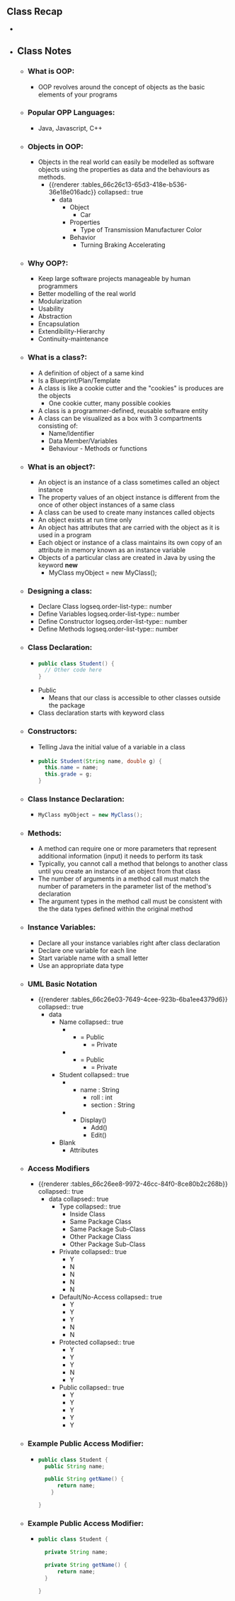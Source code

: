 ## Class Recap
-
- ## Class Notes
	- ### What is OOP:
		- OOP revolves around the concept of objects as the basic elements of your programs
	- ### Popular OPP Languages:
		- Java, Javascript, C++
	- ### Objects in OOP:
		- Objects in the real world can easily be modelled as software objects using the properties as data and the behaviours as methods.
			- {{renderer :tables_66c26c13-65d3-418e-b536-36e18e016adc}}
			  collapsed:: true
				- data
					- Object
						- Car
					- Properties
						- Type of Transmission
						  Manufacturer
						  Color
					- Behavior
						- Turning
						  Braking
						  Accelerating
	- ### Why OOP?:
		- Keep large software projects manageable by human programmers
		- Better modelling of the real world
		- Modularization
		- Usability
		- Abstraction
		- Encapsulation
		- Extendibility-Hierarchy
		- Continuity-maintenance
	- ### What is a class?:
		- A definition of object of a same kind
		- Is a Blueprint/Plan/Template
		- A class is like a cookie cutter and the "cookies" is produces are the objects
			- One cookie cutter, many possible cookies
		- A class is a programmer-defined, reusable software entity
		- A class can be visualized as a box with 3 compartments consisting of:
			- Name/Identifier
			- Data Member/Variables
			- Behaviour - Methods or functions
	- ### What is an object?:
		- An object is an instance of a class sometimes called an object instance
		- The property values of an object instance is different from the once of other object instances of a same class
		- A class can be used to create many instances called objects
		- An object exists at run time only
		- An object has attributes that are carried with the object as it is used in a program
		- Each object or instance of a class maintains its own copy of an attribute in memory known as an instance variable
		- Objects of a particular class are created in Java by using the keyword **new**
			- MyClass myObject = new MyClass();
	- ### Designing a class:
		- Declare Class
		  logseq.order-list-type:: number
		- Define Variables
		  logseq.order-list-type:: number
		- Define Constructor
		  logseq.order-list-type:: number
		- Define Methods
		  logseq.order-list-type:: number
	- ### Class Declaration:
		- ```java
		  public class Student() {
		  	// Other code here
		  }
		  ```
		- Public
			- Means that our class is accessible to other classes outside the package
		- Class declaration starts with keyword class
	- ### Constructors:
		- Telling Java the initial value of a variable in a class
		- ```java
		  public Student(String name, double g) {
		  	this.name = name;
		  	this.grade = g;
		  }
		  ```
	- ### Class Instance Declaration:
		- ```java
		  MyClass myObject = new MyClass();
		  ```
	- ### Methods:
		- A method can require one or more parameters that represent additional information (input) it needs to perform its task
		- Typically, you cannot call a method that belongs to another class until you create an instance of an object from that class
		- The number of arguments in a method call must match the number of parameters in the parameter list of the method's declaration
		- The argument types in the method call must be consistent with the the data types defined within the original method
	- ### Instance Variables:
		- Declare all your instance variables right after class declaration
		- Declare one variable for each line
		- Start variable name with a small letter
		- Use an appropriate data type
	- ### UML Basic Notation
		- {{renderer :tables_66c26e03-7649-4cee-923b-6ba1ee4379d6}}
		  collapsed:: true
			- data
				- Name
				  collapsed:: true
					- + = Public
						- = Private
					- + = Public
						- = Private
				- Student
				  collapsed:: true
					- + name : String
						- roll : int
						- section : String
					- + Display()
						- Add()
						- Edit()
				- Blank
					- Attributes
	- ### Access Modifiers
		- {{renderer :tables_66c26ee8-9972-46cc-84f0-8ce80b2c268b}}
		  collapsed:: true
			- data
			  collapsed:: true
				- Type
				  collapsed:: true
					- Inside Class
					- Same Package Class
					- Same Package Sub-Class
					- Other Package Class
					- Other Package Sub-Class
				- Private
				  collapsed:: true
					- Y
					- N
					- N
					- N
					- N
				- Default/No-Access
				  collapsed:: true
					- Y
					- Y
					- Y
					- N
					- N
				- Protected
				  collapsed:: true
					- Y
					- Y
					- Y
					- N
					- Y
				- Public
				  collapsed:: true
					- Y
					- Y
					- Y
					- Y
					- Y
	- ### Example Public Access Modifier:
		- ```java
		  public class Student {
		  	public String name;
		  
		  	public String getName() {
		  		return name;
		      }
		  
		  }
		  ```
	- ### Example Public Access Modifier:
		- ```java
		  public class Student {
		  
		  	private String name;
		  
		  	private String getName() {
		  		return name;
		  	}
		  
		  }
		  ```
		  
		  
		  
		  <!--EndFragment-->